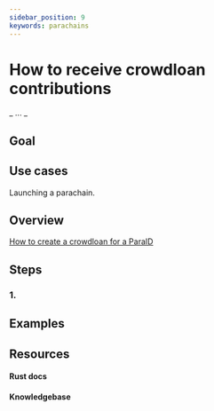 ```yaml
---
sidebar_position: 9
keywords: parachains
---
```


# How to receive crowdloan contributions
_ ... _

## Goal


## Use cases
Launching a parachain.

## Overview
[How to create a crowdloan for a ParaID](https://wiki.polkadot.network/docs/learn-crowdloans)


## Steps


### 1.


## Examples

## Resources
#### Rust docs
#### Knowledgebase 
